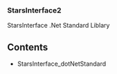 ### StarsInterface2

StarsInterface .Net Standard Liblary

## Contents

- StarsInterface_dotNetStandard